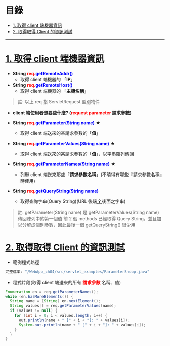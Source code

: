 <h1 id="top">目錄</h1>

- [1. 取得 client 端機器資訊](#s1)
- [2. 取得取得 Client 的資訊測試](#s2)

---

# <a id='s1' class='md-title' href='#top'>1. 取得 client 端機器資訊</a>

- **String <span style='color:red;'>req.</span><span style='color:blue;'>getRemoteAddr()</span>**
  - 取得 client 端機器的 「**IP**」
- **String <span style='color:red;'>req.</span><span style='color:blue;'>getRemoteHost()</span>**
  - 取得 client 端機器的 「**主機名稱**」

> 註: 以上 req 指 ServletRequest 型別物件

- **client 端使用者想要些什麼? (<span style='color:red;'>request parameter</span> 請求參數)**

- **String <span style='color:red;'>req.</span><span style='color:blue;'>getParameter(String name)</span>** <bikao>★</bikao>
  - 取得 client 端送來的某請求參數的「**值**」
- **String <span style='color:red;'>req.</span><span style='color:blue;'>getParameterValues(String name)</span>** <bikao>★</bikao>
  - 取得 client 端送來的某請求參數的「**值**」，以字串陣列傳回
- **String <span style='color:red;'>req.</span><span style='color:blue;'>getParameterNames(String name)</span>** <bikao>★</bikao>
  - 列舉 client 端送來那些「**請求參數名稱**」(不曉得有哪些『請求參數名稱』時使用)
- **String <span style='color:red;'>req.</span><span style='color:blue;'>getQueryString(String name)</span>**
  - 取得查詢字串(Query String)(URL 後端<u> **?** </u>後面之字串)

> 註:
> getParameter(String name) 是 getParameterValues(String name) 傳回陣列中的第一個值
> 前 2 個 methods 已經取得 Query String，並且加以分解成個別參數，因此最後一個 getQueryString() 很少用

# <a id='s2' class='md-title' href='#top'>2. 取得取得 Client 的資訊測試</a>

- 範例程式路徑

```cs
完整檔案: "/WebApp_ch04/src/servlet_examples/ParameterSnoop.java"
```

- 程式片段(取得 client 端送來的所有 **<span style='color:red;'>請求參數</span>** 名稱、值)

```java
Enumeration en = req.getParameterNames();
while (en.hasMoreElements()) {
  String name = (String) en.nextElement();
  String values[] = req.getParameterValues(name);
  if (values != null) {
    for (int i = 0; i < values.length; i++) {
      out.println(name + " [" + i + "]: " + values[i]);
      System.out.println(name + " [" + i + "]: " + values[i]);
    }
  }
}
```
